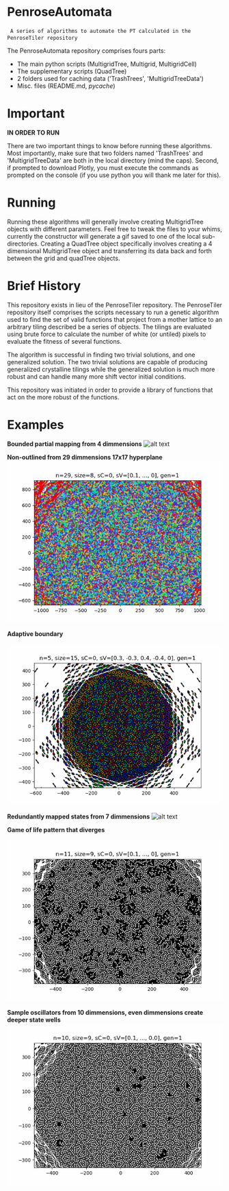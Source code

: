 # PenroseAutomata
     A series of algorithms to automate the PT calculated in the PenroseTiler repository
The PenroseAutomata repository comprises fours parts:
- The main python scripts (MultigridTree, Multigrid, MultigridCell)
- The supplementary scripts (QuadTree)
- 2 folders used for caching data ('TrashTrees', 'MultigridTreeData')
- Misc. files (README.md, _pycache_)

# Important
**IN ORDER TO RUN**

There are two important things to know before running these algorithms. Most importantly, make sure that two folders named 'TrashTrees' and 'MultigridTreeData' are both in the local directory (mind the caps). Second, if prompted to download Plotly, you must execute the commands as prompted on the console (if you use python you will thank me later for this).

# Running
Running these algorithms will generally involve creating MultigridTree objects with different parameters. Feel free to tweak the files to your whims, currently the constructor will generate a gif saved to one of the local sub-directories. Creating a QuadTree object specifically involves creating a 4 dimensional MultigridTree object and transferring its data back and forth between the grid and quadTree objects.


# Brief History
This repository exists in lieu of the PenroseTiler repository. The PenroseTiler repository itself comprises the scripts necessary to run a genetic algorithm used to find the set of valid functions that project from a mother lattice to an arbitrary tiling described be a series of objects. The tilings are evaluated using brute force to calculate the number of white (or untiled) pixels to evaluate the fitness of several functions.

The algorithm is successful in finding two trivial solutions, and one generalized solution. The two trivial solutions are capable of producing generalized crystalline tilings while the generalized solution is much more robust and can handle many more shift vector initial conditions.

This repository was initiated in order to provide a library of functions that act on the more robust of the functions.

# Examples
**Bounded partial mapping from 4 dimmensions**
![alt text](Examples/n4PartialMapBounded.gif "Bounded partial mapping from 4 dimensions")


**Non-outlined from 29 dimmensions 17x17 hyperplane**
![alt text](Examples/n29s8nonOutlinedBounded.gif "Non-outlined from 29 dimmensions 17x17 hyperplane")


**Adaptive boundary**

![alt text](Examples/adaptiveBoundary.gif "Adaptive boundary")


**Redundantly mapped states from 7 dimmensions**
![alt text](Examples/redundentlyMapped.gif "Redundantly mapped states from 7 dimmensions")


**Game of life pattern that diverges**

![alt text](Examples/divergentGOL.gif "gol pattern that diverges")


**Sample oscillators from 10 dimmensions, even dimmensions create deeper state wells**
![alt text](Examples/oscillatorSampleGOL.gif "Sample oscillators from 10 dimmensions")